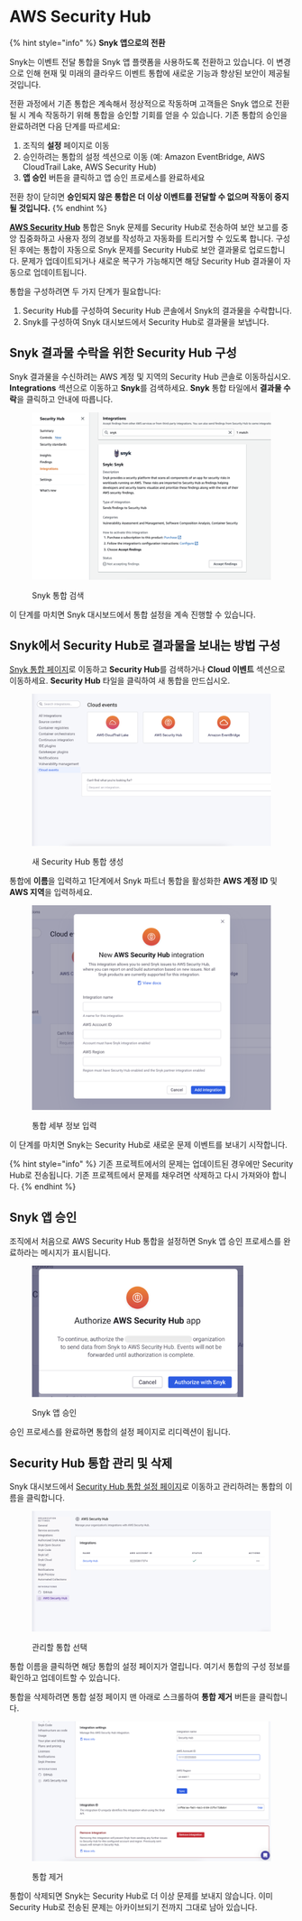 # AWS Security Hub

{% hint style="info" %}
**Snyk 앱으로의 전환**

Snyk는 이벤트 전달 통합을 Snyk 앱 플랫폼을 사용하도록 전환하고 있습니다. 이 변경으로 인해 현재 및 미래의 클라우드 이벤트 통합에 새로운 기능과 향상된 보안이 제공될 것입니다.

전환 과정에서 기존 통합은 계속해서 정상적으로 작동하며 고객들은 Snyk 앱으로 전환될 시 계속 작동하기 위해 통합을 승인할 기회를 얻을 수 있습니다. 기존 통합의 승인을 완료하려면 다음 단계를 따르세요:

1. 조직의 **설정** 페이지로 이동
2. 승인하려는 통합의 설정 섹션으로 이동 (예: Amazon EventBridge, AWS CloudTrail Lake, AWS Security Hub)
3. **앱 승인** 버튼을 클릭하고 앱 승인 프로세스를 완료하세요

전환 창이 닫히면 **승인되지 않은 통합은 더 이상 이벤트를 전달할 수 없으며 작동이 중지될 것입니다.**
{% endhint %}

[**AWS Security Hub**](https://aws.amazon.com/security-hub/) 통합은 Snyk 문제를 Security Hub로 전송하여 보안 보고를 중앙 집중화하고 사용자 정의 경보를 작성하고 자동화를 트리거할 수 있도록 합니다. 구성된 후에는 통합이 자동으로 Snyk 문제를 Security Hub로 보안 결과물로 업로드합니다. 문제가 업데이트되거나 새로운 복구가 가능해지면 해당 Security Hub 결과물이 자동으로 업데이트됩니다.

통합을 구성하려면 두 가지 단계가 필요합니다:

1. Security Hub를 구성하여 Security Hub 콘솔에서 Snyk의 결과물을 수락합니다.
2. Snyk를 구성하여 Snyk 대시보드에서 Security Hub로 결과물을 보냅니다.

## Snyk 결과물 수락을 위한 Security Hub 구성

Snyk 결과물을 수신하려는 AWS 계정 및 지역의 Security Hub 콘솔로 이동하십시오. **Integrations** 섹션으로 이동하고 **Snyk**를 검색하세요. **Snyk** 통합 타일에서 **결과물 수락**을 클릭하고 안내에 따릅니다.

<figure><img src="../../.gitbook/assets/integrations-eventforwarding-securityhub-aws-acceptfindings.png" alt="Snyk 통합 검색"><figcaption><p>Snyk 통합 검색</p></figcaption></figure>

이 단계를 마치면 Snyk 대시보드에서 통합 설정을 계속 진행할 수 있습니다.

## Snyk에서 Security Hub로 결과물을 보내는 방법 구성

[Snyk 통합 페이지](https://app.snyk.io/integrations)로 이동하고 **Security Hub**를 검색하거나 **Cloud 이벤트** 섹션으로 이동하세요. **Security Hub** 타일을 클릭하여 새 통합을 만드십시오.

<figure><img src="../../.gitbook/assets/integrations-eventforwarding-eventbridge-tile.png" alt="새 Security Hub 통합 생성"><figcaption><p>새 Security Hub 통합 생성</p></figcaption></figure>

통합에 **이름**을 입력하고 1단계에서 Snyk 파트너 통합을 활성화한 **AWS 계정 ID** 및 **AWS 지역**을 입력하세요.

<figure><img src="../../.gitbook/assets/integratinos-eventforwarding-securityhub-dialog.png" alt="통합 세부 정보 입력"><figcaption><p>통합 세부 정보 입력</p></figcaption></figure>

이 단계를 마치면 Snyk는 Security Hub로 새로운 문제 이벤트를 보내기 시작합니다.

{% hint style="info" %}
기존 프로젝트에서의 문제는 업데이트된 경우에만 Security Hub로 전송됩니다. 기존 프로젝트에서 문제를 채우려면 삭제하고 다시 가져와야 합니다.
{% endhint %}

## Snyk 앱 승인

조직에서 처음으로 AWS Security Hub 통합을 설정하면 Snyk 앱 승인 프로세스를 완료하라는 메시지가 표시됩니다.

<figure><img src="../../.gitbook/assets/integrations-eventforwarding-securityhub-auth.png" alt="Snyk 앱 승인" width="375"><figcaption><p>Snyk 앱 승인</p></figcaption></figure>

승인 프로세스를 완료하면 통합의 설정 페이지로 리디렉션이 됩니다.

## Security Hub 통합 관리 및 삭제

Snyk 대시보드에서 [Security Hub 통합 설정 페이지](https://app.snyk.io/manage/integrations/aws-securityhub)로 이동하고 관리하려는 통합의 이름을 클릭합니다.

<figure><img src="../../.gitbook/assets/integrations_awb_security_hub.png" alt="관리할 통합 선택"><figcaption><p>관리할 통합 선택</p></figcaption></figure>

통합 이름을 클릭하면 해당 통합의 설정 페이지가 열립니다. 여기서 통합의 구성 정보를 확인하고 업데이트할 수 있습니다.

통합을 삭제하려면 통합 설정 페이지 맨 아래로 스크롤하여 **통합 제거** 버튼을 클릭합니다.

<figure><img src="../../.gitbook/assets/integrations-eventforwarding-securityhub-delete.png" alt="통합 제거"><figcaption><p>통합 제거</p></figcaption></figure>

통합이 삭제되면 Snyk는 Security Hub로 더 이상 문제를 보내지 않습니다. 이미 Security Hub로 전송된 문제는 아카이브되기 전까지 그대로 남아 있습니다.